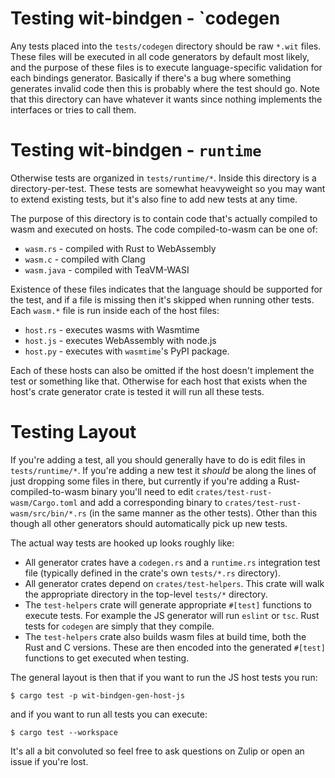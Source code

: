 # Testing wit-bindgen - `codegen

Any tests placed into the `tests/codegen` directory should be raw `*.wit`
files. These files will be executed in all code generators by default most
likely, and the purpose of these files is to execute language-specific
validation for each bindings generator. Basically if there's a bug where
something generates invalid code then this is probably where the test should go.
Note that this directory can have whatever it wants since nothing implements the
interfaces or tries to call them.

# Testing wit-bindgen - `runtime`

Otherwise tests are organized in `tests/runtime/*`. Inside this directory is a
directory-per-test. These tests are somewhat heavyweight so you may want to
extend existing tests, but it's also fine to add new tests at any time.

The purpose of this directory is to contain code that's actually compiled to
wasm and executed on hosts. The code compiled-to-wasm can be one of:

* `wasm.rs` - compiled with Rust to WebAssembly
* `wasm.c` - compiled with Clang
* `wasm.java` - compiled with TeaVM-WASI

Existence of these files indicates that the language should be supported for the
test, and if a file is missing then it's skipped when running other tests. Each
`wasm.*` file is run inside each of the host files:

* `host.rs` - executes wasms with Wasmtime
* `host.js` - executes WebAssembly with node.js
* `host.py` - executes with `wasmtime`'s PyPI package.

Each of these hosts can also be omitted if the host doesn't implement the test
or something like that. Otherwise for each host that exists when the host's
crate generator crate is tested it will run all these tests.

# Testing Layout

If you're adding a test, all you should generally have to do is edit files in
`tests/runtime/*`. If you're adding a new test it *should* be along the lines of
just dropping some files in there, but currently if you're adding a
Rust-compiled-to-wasm binary you'll need to edit
`crates/test-rust-wasm/Cargo.toml` and add a corresponding binary to
`crates/test-rust-wasm/src/bin/*.rs` (in the same manner as the other tests).
Other than this though all other generators should automatically pick up new
tests.

The actual way tests are hooked up looks roughly like:

* All generator crates have a `codegen.rs` and a `runtime.rs` integration test
  file (typically defined in the crate's own `tests/*.rs` directory).
* All generator crates depend on `crates/test-helpers`. This crate will walk the
  appropriate directory in the top-level `tests/*` directory.
* The `test-helpers` crate will generate appropriate `#[test]` functions to
  execute tests. For example the JS generator will run `eslint` or `tsc`. Rust
  tests for `codegen` are simply that they compile.
* The `test-helpers` crate also builds wasm files at build time, both the Rust
  and C versions. These are then encoded into the generated `#[test]` functions
  to get executed when testing.

The general layout is then that if you want to run the JS host tests you run:

```
$ cargo test -p wit-bindgen-gen-host-js
```

and if you want to run all tests you can execute:

```
$ cargo test --workspace
```

It's all a bit convoluted so feel free to ask questions on Zulip or open an
issue if you're lost.
